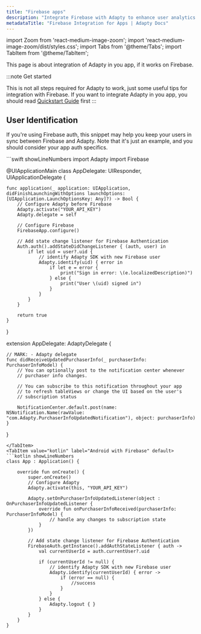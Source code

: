 ```yaml
---
title: "Firebase apps"
description: "Integrate Firebase with Adapty to enhance user analytics and subscription tracking for your mobile app."
metadataTitle: "Firebase Integration for Apps | Adapty Docs"
---
```


import Zoom from 'react-medium-image-zoom';
import 'react-medium-image-zoom/dist/styles.css';
import Tabs from '@theme/Tabs';
import TabItem from '@theme/TabItem';

This page is about integration of Adapty in you app, if it works on Firebase.

:::note
Get started

This is not all steps required for Adapty to work, just some useful tips for integration with Firebase. If you want to integrate Adapty in you app, you should read [Quickstart Guide](quickstart) first
:::

## User Identification

If you're using Firebase auth, this snippet may help you keep your users in sync between Firebase and Adapty. Note that it's just an example, and you should consider your app auth specifics.

<Tabs groupId="current-os" queryString>
<TabItem value="Swift" label="iOS with Firebase" default>
```swift showLineNumbers
import Adapty
import Firebase
 
@UIApplicationMain
class AppDelegate: UIResponder, UIApplicationDelegate {
 
    func application(_ application: UIApplication, didFinishLaunchingWithOptions launchOptions: [UIApplication.LaunchOptionsKey: Any]?) -> Bool {
        // Configure Adapty before Firebase
        Adapty.activate("YOUR_API_KEY")
        Adapty.delegate = self
        
        // Configure Firebase
        FirebaseApp.configure()
        
        // Add state change listener for Firebase Authentication
        Auth.auth().addStateDidChangeListener { (auth, user) in
            if let uid = user?.uid {
                // identify Adapty SDK with new Firebase user
                Adapty.identify(uid) { error in
                    if let e = error {
                        print("Sign in error: \(e.localizedDescription)")
                    } else {
                        print("User \(uid) signed in")
                    }
                }
            }
        }
 
        return true
    }
 
}
 
extension AppDelegate: AdaptyDelegate {
 
    // MARK: - Adapty delegate
    func didReceiveUpdatedPurchaserInfo(_ purchaserInfo: PurchaserInfoModel) {
        // You can optionally post to the notification center whenever
        // purchaser info changes.
 
        // You can subscribe to this notification throughout your app
        // to refresh tableViews or change the UI based on the user's
        // subscription status
        
        NotificationCenter.default.post(name: NSNotification.Name(rawValue: "com.Adapty.PurchaserInfoUpdatedNotification"), object: purchaserInfo)
    }
 
}
```
</TabItem>
<TabItem value="kotlin" label="Android with Firebase" default>
```kotlin showLineNumbers
class App : Application() {

    override fun onCreate() {
        super.onCreate()
        // Configure Adapty
        Adapty.activate(this, "YOUR_API_KEY")

        Adapty.setOnPurchaserInfoUpdatedListener(object : OnPurchaserInfoUpdatedListener {
            override fun onPurchaserInfoReceived(purchaserInfo: PurchaserInfoModel) {
                // handle any changes to subscription state
            }
        })

        // Add state change listener for Firebase Authentication
        FirebaseAuth.getInstance().addAuthStateListener { auth ->
            val currentUserId = auth.currentUser?.uid

            if (currentUserId != null) {
                // identify Adapty SDK with new Firebase user
                Adapty.identify(currentUserId) { error ->
                    if (error == null) {
                        //success
                    }
                }
            } else {
                Adapty.logout { }
            }
        }
    }
}
```
</TabItem>
</Tabs>

